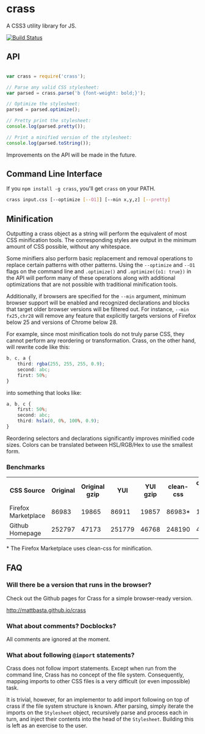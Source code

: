 # crass

A CSS3 utility library for JS.

[![Build Status](https://travis-ci.org/mattbasta/crass.png?branch=master)](https://travis-ci.org/mattbasta/crass)

## API

```js

var crass = require('crass');

// Parse any valid CSS stylesheet:
var parsed = crass.parse('b {font-weight: bold;}');

// Optimize the stylesheet:
parsed = parsed.optimize();

// Pretty print the stylesheet:
console.log(parsed.pretty());

// Print a minified version of the stylesheet:
console.log(parsed.toString());

```

Improvements on the API will be made in the future.

## Command Line Interface

If you `npm install -g crass`, you'll get `crass` on your PATH.

```bash
crass input.css [--optimize [--O1]] [--min x,y,z] [--pretty]
```

## Minification

Outputting a crass object as a string will perform the equivalent of most CSS minification tools. The corresponding styles are output in the minimum amount of CSS possible, without any whitespace.

Some minifiers also perform basic replacement and removal operations to replace certain patterns with other patterns. Using the `--optimize` and `--O1` flags on the command line and `.optimize()` and `.optimize({o1: true})` in the API will perform many of these operations along with additional optimizations that are not possible with traditional minification tools.

Additionally, if browsers are specified for the `--min` argument, minimum browser support will be enabled and recognized declarations and blocks that target older browser versions will be filtered out. For instance, `--min fx25,chr28` will remove any feature that explicitly targets versions of Firefox below 25 and versions of Chrome below 28.

For example, since most minification tools do not truly parse CSS, they cannot perform any reordering or transformation. Crass, on the other hand, will rewrite code like this:

```css
b, c, a {
	third: rgba(255, 255, 255, 0.9);
	second: abc;
	first: 50%;
}
```

into something that looks like:

```css
a, b, c {
	first: 50%;
	second: abc;
	third: hsla(0, 0%, 100%, 0.9);
}
```

Reordering selectors and declarations significantly improves minified code sizes. Colors can be translated between HSL/RGB/Hex to use the smallest form.

### Benchmarks

<table>
<tr><th>CSS Source<th>Original<th>Original gzip<th>YUI<th>YUI gzip<th>clean-css<th>clean-css gzip<th>crass<th>crass gzip
<tr><td>Firefox Marketplace<td>86983<td>19865<td>86911<td>19857<td>86983*<td>19865<td>82477<td>19395
<tr><td>Github Homepage<td>252797<td>47173<td>251779<td>46768<td>248190<td>46455<td>241408<td>45374
</table>

\* The Firefox Marketplace uses clean-css for minification.



## FAQ

### Will there be a version that runs in the browser?

Check out the Github pages for Crass for a simple browser-ready version.

http://mattbasta.github.io/crass

### What about comments? Docblocks?

All comments are ignored at the moment.

### What about following `@import` statements?

Crass does not follow import statements. Except when run from the command line, Crass has no concept of the file system. Consequently, mapping imports to other CSS files is a very difficult (or even impossible) task.

It is trivial, however, for an implementor to add import following on top of crass if the file system structure is known. After parsing, simply iterate the imports on the `Stylesheet` object, recursively parse and process each in turn, and inject their contents into the head of the `Stylesheet`. Building this is left as an exercise to the user.
